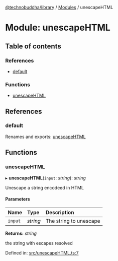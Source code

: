 [@technobuddha/library](../..) / [Modules](../Modules.md) / unescapeHTML

# Module: unescapeHTML

## Table of contents

### References

- [default](unescapehtml.md#default)

### Functions

- [unescapeHTML](unescapehtml.md#unescapehtml)

## References

### default

Renames and exports: [unescapeHTML](unescapehtml.md#unescapehtml)

## Functions

### unescapeHTML

▸ **unescapeHTML**(`input`: *string*): *string*

Unescape a string encodeed in HTML

#### Parameters

| Name | Type | Description |
| :------ | :------ | :------ |
| `input` | *string* | The string to unescape |

**Returns:** *string*

the string with escapes resolved

Defined in: [src/unescapeHTML.ts:7](../src/unescapeHTML.ts#L7)
